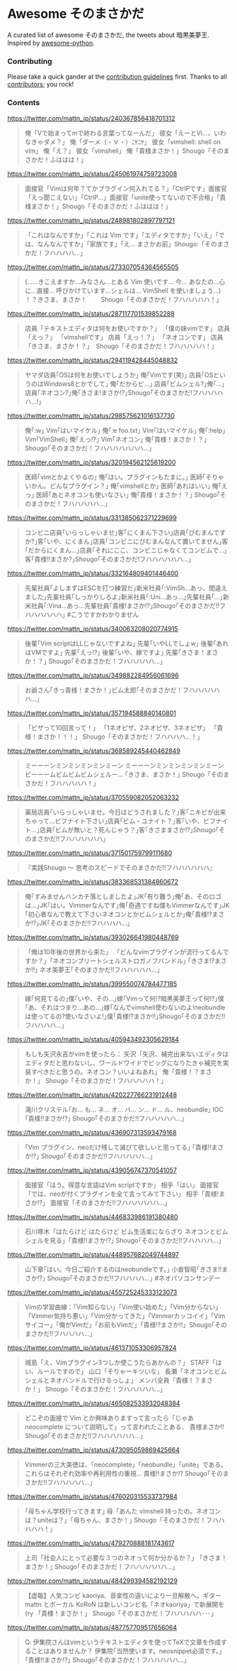 # Awesome そのまさかだ

A curated list of awesome そのまさかだ, the tweets about 暗黒美夢王. Inspired by [awesome-python](https://github.com/vinta/awesome-python).

### Contributing

Please take a quick gander at the [contribution guidelines](https://github.com/mattn/awesome-sonomasakada/blob/master/CONTRIBUTING.md) first. Thanks to all [contributors](https://github.com/mattn/awesome-sonomasakada/graphs/contributors); you rock!

### Contents

https://twitter.com/mattn_jp/status/240367856418701312
> 俺「Vで始まってmで終わる言葉ってなーんだ」 彼女「えーとVi...、いわなきゃダメ？」 俺「ダーメ（・∀・）ﾆﾔﾆﾔ」 彼女「vimshell: shell on vim」 俺「え？」 彼女「vimshell」 俺「貴様まさか！」Shougo「そのまさかだ！ふははは！」

https://twitter.com/mattn_jp/status/245061974759723008
> 面接官「Vimは何年？てかプラグイン何入れてる？」「CtrlPです」面接官「えっ聞こえない」「CtrlP...」面接官「unite使ってないので不合格」「貴様まさか！」Shougo「そのまさかだ！ふははは！」

https://twitter.com/mattn_jp/status/248981802897797121
> 「これはなんですか」「これは Vim です」「エディタですか」「いえ」「では、なんなんですか」「家族です」「え... まさかお前」Shougo:「そのまさかだ！フハハハハ...」

https://twitter.com/mattn_jp/status/273307054364565505
> (……きこえますか…みなさん…とある Vim 使いです… 今… あなたの…心に…直接… 呼びかけています…シェルは… VimShell を使いましょう…)  ！？きさま、まさか！　　 Shougo「そのまさかだ！フハハハハハ！」

https://twitter.com/mattn_jp/status/287117701539852288
> 店員「テキストエディタは何をお使いですか？」 「僕の妹vimです」 店員「えっ？」 「vimshellです」 店員「えっ！？」 「ネオコンです」 店員「きさま、まさか！？」　Shougo「そのまさかだ！フハハハハハ！」

https://twitter.com/mattn_jp/status/294119428445048832
> ヤマダ店員｢OSは何をお使いでしょうか｣ 俺｢Vimです(笑)｣ 店員｢OSというのはWindows8とかでして｣ 俺｢だからビ…｣ 店員｢ビムシェル?｣俺｢…｣店員｢ネオコン?｣俺｢きさま!まさか!?｣Shougo｢そのまさかだ!フハハハハハ…!｣

https://twitter.com/mattn_jp/status/298575621016137730
> 俺｢:w｣ Vim｢はいマイケル｣ 俺｢:e foo.txt｣ Vim｢はいマイケル｣ 俺｢:help｣ Vim｢VimShell｣ 俺｢えっ!?｣ Vim｢ネオコン｣ 俺｢貴様！まさか！？｣ Shougo｢そのまさかだ！フハハハハハハハ…｣

https://twitter.com/mattn_jp/status/320194562125619200
> 医師｢vimとかよくやるの｣ 俺｢はい。プラグインもたまに。｣ 医師｢そりゃいかん。どんなプラグイン？｣ 俺｢vimshellとか｣ 医師｢あれはいい｣ 俺｢えっ｣ 医師｢あとネオコンも使いなさい｣ 俺｢貴様！まさか！？｣ Shougo｢そのまさかだ！フハハハハハ…｣

https://twitter.com/mattn_jp/status/331385062371229699
> コンビニ店員｢いらっしゃいませ｣客｢にくまん下さい｣店員｢びむまんですか?｣客｢いや、にくまん｣店員｢コンビニにびむまんなんて置いてません｣客｢だからにくまん…｣店員｢それにここ、コンビニじゃなくてコンビムで…｣客｢貴様!!まさか?｣Shougo｢そのまさかだ!フハハハハハハ…｣

https://twitter.com/mattn_jp/status/332164809401446400
> 先輩社員｢よしまずはESCを打つ練習だ｣新米社員｢:VimSh…あっ、間違えました｣先輩社員｢しっかりしろよ｣新米社員｢:Uni…あっ…｣先輩社員｢…｣新米社員｢:Vina…あっ…先輩社員｢貴様!まさか!?｣Shougo｢そのまさかだ!!フハハハハハハ｣ #こうですかわかりません

https://twitter.com/mattn_jp/status/340063208020774915
> 後輩｢Vim scriptはLLじゃないですよね｣ 先輩｢いやLLでしょw｣ 後輩｢あれはVMですよ｣ 先輩｢えっ!?｣ 後輩｢いや、嫁ですよ｣ 先輩｢きさま！まさか！？｣ Shougo｢そのまさかだ！フハハハハハ…｣

https://twitter.com/mattn_jp/status/349882284956061696
> お爺さん｢きっ貴様！まさか！｣ビム太郎｢そのまさかだ！フハハハハハハ…｣

https://twitter.com/mattn_jp/status/357194588840140801
> 「ピザって10回言って！」 「1ネオピザ、2ネオピザ、3ネオピザ」 「貴様！まさか！！！」 Shougo「そのまさかだ！フハハハハ…！」

https://twitter.com/mattn_jp/status/368589245440462849
> ミーーーンミンミンミンミンミーン ミーーーンミンミンミンミンミーン ビーーームビムビムビムシェルー… ｢きさま、まさか！｣ Shougo「そのまさかだ！フハハハハハ！」

https://twitter.com/mattn_jp/status/370559082052063232
> 薬局店員｢いらっしゃいませ。今日はどうされました？｣客｢ニキビが出来ちゃって…ビフナイト下さい｣店員｢ビム・ユナイト？｣客｢いや、ビフナイト…｣店員｢ビムが無いと？死んじゃう？｣客｢きさままさか!?｣Shougo｢そのまさかだ!!フハハハハハハ｣

https://twitter.com/mattn_jp/status/371501759799111680
> 『実践Shougo ～ 思考のスピードでそのまさかだ!!フハハハハハハ』

https://twitter.com/mattn_jp/status/383368531384860672
> 俺｢すみませんハンカチ落としましたよ｣JK｢有り難う｣俺｢あ、そのロゴは…｣JK｢はい。Vimmerなんです｣俺｢奇遇ですね僕もVimmerなんです｣JK｢初心者なんで教えて下さいネオコンとかビムシェルとか｣俺｢貴様!?まさか!?｣JK｢そのまさかだ!!フハハハハ…｣

https://twitter.com/mattn_jp/status/393026641980448769
> 「俺は10年後の世界から来た」 「どんなvimプラグインが流行ってるんですか？」「ネオコンプリートシェルストロガノフバンドル｣ ｢きさま!?まさか!!｣ ネオ美夢王｢そのまさかだ!!フハハハハハ…｣

https://twitter.com/mattn_jp/status/399550074784477185
> 嫁｢何見てるの｣僕｢いや、その…｣嫁｢Vimって何!?暗黒美夢王って何!?｣僕｢あ、それはつまり…あの…｣嫁｢なんでvimshell使わないのよ!neobundleは使ってるの?使いなさいよ!｣僕｢貴様!?まさか!!｣Shougo｢そのまさかだ!!フハハハハ…｣

https://twitter.com/mattn_jp/status/405943492305629184
> もしも矢沢永吉がvimを使ったら： 矢沢「矢沢、補完出来ないエディタはエディタだと思わないし、ワールドワイドでビッグになりたきゃ補完を実装すべきだと思うの。ネオコン？いいよねあれ」 俺「貴様！？まさか！」 Shougo「そのまさかだ！フハハハハハ！」

https://twitter.com/mattn_jp/status/420227766231912448
> 滝川クリステル｢お… も… ネ… オ… バ… ン… ド… ル、neobundle｣ IOC｢貴様!!まさか!?｣ Shougo｢そのまさかだ!!フハハハハハ…｣

https://twitter.com/mattn_jp/status/436907313593479168
> ｢Vim プラグイン、neoだけ残して滅びて欲しいと思ってる｣ ｢貴様!!まさか!?｣ Shougo｢そのまさかだ!!フハハハハハ…｣

https://twitter.com/mattn_jp/status/439056747370541057
> 面接官「ほう。得意な言語はVim scriptですか」 相手「はい」 面接官「では、neoが付くプラグインを全て言ってみて下さい」 相手「貴様!まさか!?」 面接官「そのまさかだ!!フハハハハハハ…」

https://twitter.com/mattn_jp/status/446833986191380480
> 石川啄木「はたらけど はたらけど ビム生活楽にならざり ネオコンとビムシェルを見る」｢貴様!!まさか!?｣ Shougo｢そのまさかだ!!フハハハハ…｣

https://twitter.com/mattn_jp/status/448957682049744897
> 山下章｢はい。今日ご紹介するのはneobundleです。｣ 小倉智昭｢きさま!!まさか!?｣ Shougo｢そのまさかだ!!フハハハハ…｣ #ネオパソコンサンデー

https://twitter.com/mattn_jp/status/455725245333123073
> Vimの学習曲線：「Vim知らない」「Vim使い始めた」「Vim分からない」「Vimmer気持ち悪い」「Vim分かってきた」「Vimmerカッコイイ」「Vimサイコー」「俺がVimだ｣「お前もVimだ」「貴様!?まさか!!」Shougo｢そのまさかだ!!フハハハハ…｣

https://twitter.com/mattn_jp/status/461371053306957824
> 城島「え、Vimプラグイン3つしか使こうたらあかんの？」 STAFF「はい、ルールですので」 山口「そりゃーキツいな」 長瀬「ネオコンとビムシェルとネオバンドルで行けるっしょ」 メンバ全員「貴様！？まさか！」 Shougo「そのまさかだ！フハハハハハ…」

https://twitter.com/mattn_jp/status/465082533932048384
> どこぞの面接で Vim とか興味ありますって言ったら「じゃあ neocomplete について説明して」って言われたことある． 貴様まさか!! Shougo｢そのまさかだ!!フハハハハハハ…｣

https://twitter.com/mattn_jp/status/473095059869425664
> Vimmerの三大美徳は、「neocomplete」「neobundle」「unite」である。これらはそれぞれ効率や再利用性の重視… 貴様!!まさか!? Shougo｢そのまさかだ!!フハハハハハ…｣

https://twitter.com/mattn_jp/status/476020315533737984
> ｢母ちゃん学校行ってきます｣  母「あんた vimshell 持ったの。ネオコンは？uniteは？」｢母ちゃん、まさか！｣ Shougo「そのまさかだ！フハハハハハ！」

https://twitter.com/mattn_jp/status/479270888181743617
> 上司「社会人にとって必要な３つのネオって何か分かるか？」 ｢きさま！まさか！｣ Shougo｢そのまさかだ！フハハハハハハ…｣

https://twitter.com/mattn_jp/status/484299394582192129
> 【虚報】人気コンビ kaoriya、音楽性の違いにより一旦解散へ。ギター mattn とボーカル KoRoN は新しいコンビ名「ネオkaoriya」で新展開を(ry 「貴様！まさか！」 Shougo「そのまさかだ！フハハハハハ･･･」

https://twitter.com/mattn_jp/status/487757709517656064
> Q. 伊集院さんはvimというテキストエディタを使ってTeXで文章を作成することはありませんか？ 伊集院｢当然使います。neosnippet必須です。｣ ｢貴様!!まさか!?｣ Shougo｢そのまさかだ！フハハハハハ…｣

